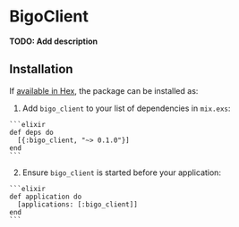 # BigoClient

**TODO: Add description**

## Installation

If [available in Hex](https://hex.pm/docs/publish), the package can be installed as:

  1. Add `bigo_client` to your list of dependencies in `mix.exs`:

    ```elixir
    def deps do
      [{:bigo_client, "~> 0.1.0"}]
    end
    ```

  2. Ensure `bigo_client` is started before your application:

    ```elixir
    def application do
      [applications: [:bigo_client]]
    end
    ```

